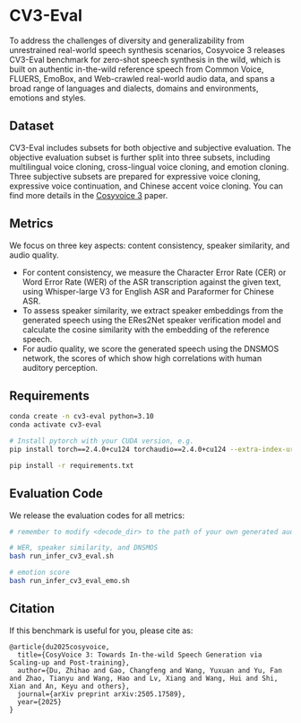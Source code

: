 # CV3-Eval
To address the challenges of diversity and generalizability from unrestrained real-world speech
synthesis scenarios, Cosyvoice 3 releases CV3-Eval benchmark for zero-shot speech synthesis in the
wild, which is built on authentic in-the-wild reference speech from Common Voice, FLUERS,
EmoBox, and Web-crawled real-world audio data, and spans a broad range of languages and
dialects, domains and environments, emotions and styles.

## Dataset
CV3-Eval includes subsets for both objective and subjective evaluation. The objective evaluation subset is further split into three subsets, including multilingual voice cloning, cross-lingual voice cloning, and emotion cloning. Three subjective subsets are prepared for expressive voice cloning, expressive voice continuation, and Chinese accent voice cloning. You can find more details in the [Cosyvoice 3](https://arxiv.org/pdf/2505.17589) paper.


## Metrics
We focus on three key aspects: content consistency, speaker similarity, and audio quality.    
* For content consistency, we measure the Character Error Rate (CER) or Word Error Rate (WER) of the ASR transcription against the given text, using Whisper-large V3 for English ASR and Paraformer for Chinese ASR. 
* To assess speaker similarity, we extract speaker embeddings from the generated speech using the ERes2Net speaker verification model and calculate the cosine similarity with the embedding of the reference speech. 
* For audio quality, we score the generated speech using the DNSMOS network, the scores of which show high correlations with human auditory perception.


## Requirements
```bash
conda create -n cv3-eval python=3.10
conda activate cv3-eval

# Install pytorch with your CUDA version, e.g.
pip install torch==2.4.0+cu124 torchaudio==2.4.0+cu124 --extra-index-url https://download.pytorch.org/whl/cu124

pip install -r requirements.txt
```


## Evaluation Code
We release the evaluation codes for all metrics:
```bash
# remember to modify <decode_dir> to the path of your own generated audio

# WER, speaker similarity, and DNSMOS
bash run_infer_cv3_eval.sh

# emotion score
bash run_infer_cv3_eval_emo.sh
```

## Citation
If this benchmark is useful for you, please cite as:
```
@article{du2025cosyvoice,
  title={CosyVoice 3: Towards In-the-wild Speech Generation via Scaling-up and Post-training},
  author={Du, Zhihao and Gao, Changfeng and Wang, Yuxuan and Yu, Fan and Zhao, Tianyu and Wang, Hao and Lv, Xiang and Wang, Hui and Shi, Xian and An, Keyu and others},
  journal={arXiv preprint arXiv:2505.17589},
  year={2025}
}
```